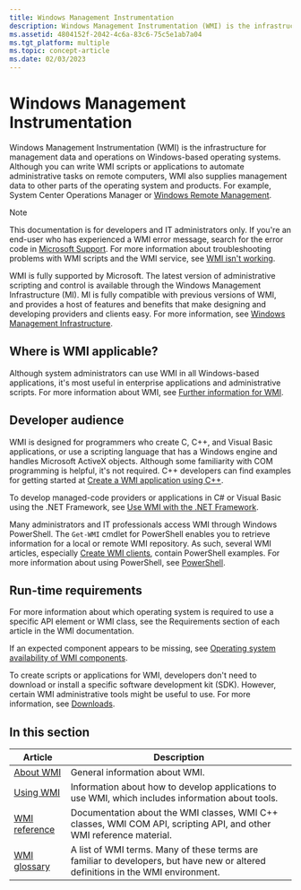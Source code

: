 ```yaml
---
title: Windows Management Instrumentation
description: Windows Management Instrumentation (WMI) is the infrastructure for management data and operations on Windows-based operating systems.
ms.assetid: 4804152f-2042-4c6a-83c6-75c5e1ab7a04
ms.tgt_platform: multiple
ms.topic: concept-article
ms.date: 02/03/2023
---
```


# Windows Management Instrumentation

Windows Management Instrumentation (WMI) is the infrastructure for management data and operations on Windows-based operating systems. Although you can write WMI scripts or applications to automate administrative tasks on remote computers, WMI also supplies management data to other parts of the operating system and products. For example, System Center Operations Manager or [Windows Remote Management](/windows/win32/WinRM/portal).

> [!NOTE]  
> This documentation is for developers and IT administrators only. If you're an end-user who has experienced a WMI error message, search for the error code in [Microsoft Support](https://support.microsoft.com/). For more information about troubleshooting problems with WMI scripts and the WMI service, see [WMI isn't working](/previous-versions/tn-archive/ff406382(v=msdn.10)).

WMI is fully supported by Microsoft. The latest version of administrative scripting and control is available through the Windows Management Infrastructure (MI). MI is fully compatible with previous versions of WMI, and provides a host of features and benefits that make designing and developing providers and clients easy. For more information, see [Windows Management Infrastructure](/previous-versions/windows/desktop/wmi_v2/windows-management-infrastructure).

## Where is WMI applicable?

Although system administrators can use WMI in all Windows-based applications, it's most useful in enterprise applications and administrative scripts. For more information about WMI, see [Further information for WMI](further-information.md).

## Developer audience

WMI is designed for programmers who create C, C++, and Visual Basic applications, or use a scripting language that has a Windows engine and handles Microsoft ActiveX objects. Although some familiarity with COM programming is helpful, it's not required. C++ developers can find examples for getting started at [Create a WMI application using C++](creating-a-wmi-application-using-c-.md).

To develop managed-code providers or applications in C# or Visual Basic using the .NET Framework, see [Use WMI with the .NET Framework](/previous-versions/dotnet/netframework-1.1/aa310909(v=vs.71)).

Many administrators and IT professionals access WMI through Windows PowerShell. The `Get-WMI` cmdlet for PowerShell enables you to retrieve information for a local or remote WMI repository. As such, several WMI articles, especially [Create WMI clients](creating-wmi-clients.md), contain PowerShell examples. For more information about using PowerShell, see [PowerShell](/powershell/).

## Run-time requirements

For more information about which operating system is required to use a specific API element or WMI class, see the Requirements section of each article in the WMI documentation.

If an expected component appears to be missing, see [Operating system availability of WMI components](operating-system-availability-of-wmi-components.md).

To create scripts or applications for WMI, developers don't need to download or install a specific software development kit (SDK). However, certain WMI administrative tools might be useful to use. For more information, see [Downloads](further-information.md#downloads).

## In this section

| Article | Description |
| - | - |
| [About WMI](about-wmi.md) | General information about WMI. |
| [Using WMI](using-wmi.md) | Information about how to develop applications to use WMI, which includes information about tools. |
| [WMI reference](wmi-reference.md) | Documentation about the WMI classes, WMI C++ classes, WMI COM API, scripting API, and other WMI reference material. |
| [WMI glossary](wmi-glossary.md) | A list of WMI terms. Many of these terms are familiar to developers, but have new or altered definitions in the WMI environment. |
